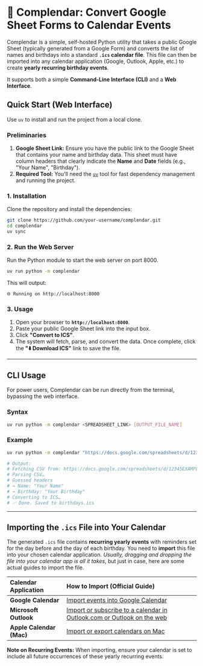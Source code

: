 # 🎉 Complendar: Convert Google Sheet Forms to Calendar Events

Complendar is a simple, self-hosted Python utility that takes a public Google Sheet (typically generated from a Google Form) and converts the list of names and birthdays into a standard **`.ics` calendar file**. This file can then be imported into any calendar application (Google, Outlook, Apple, etc.) to create **yearly recurring birthday events**.

It supports both a simple **Command-Line Interface (CLI)** and a **Web Interface**.

## Quick Start (Web Interface)

Use `uv` to install and run the project from a local clone.

### Preliminaries

1.  **Google Sheet Link:** Ensure you have the public link to the Google Sheet that contains your name and birthday data. This sheet must have column headers that clearly indicate the **Name** and **Date** fields (e.g., "Your Name", "Birthday").
2.  **Required Tool:** You'll need the [`uv`](https://www.google.com/search?q=%5Bhttps://github.com/astral-sh/uv%5D\(https://github.com/astral-sh/uv\)) tool for fast dependency management and running the project.

### 1\. Installation

Clone the repository and install the dependencies:

```bash
git clone https://github.com/your-username/complendar.git
cd complendar
uv sync
```

### 2\. Run the Web Server

Run the Python module to start the web server on $\text{port 8000}$.

```bash
uv run python -m complendar
```

This will output:

```
🌐 Running on http://localhost:8000
```

### 3\. Usage

1.  Open your browser to **`http://localhost:8000`**.
2.  Paste your public Google Sheet link into the input box.
3.  Click **"Convert to ICS"**.
4.  The system will fetch, parse, and convert the data. Once complete, click the **"⬇️ Download ICS"** link to save the file.

-----

## CLI Usage

For power users, Complendar can be run directly from the terminal, bypassing the web interface.

### Syntax

```bash
uv run python -m complendar <SPREADSHEET_LINK> [OUTPUT_FILE_NAME]
```

### Example

```bash
uv run python -m complendar "https://docs.google.com/spreadsheets/d/12345EXAMPLE_SHEET_ID/edit#gid=0" birthdays.ics

# Output:
# Fetching CSV from: https://docs.google.com/spreadsheets/d/12345EXAMPLE_SHEET_ID/edit#gid=0
# Parsing CSV…
# Guessed headers
# → Name: "Your Name"
# → Birthday: "Your Birthday"
# Converting to ICS…
# ✅ Done. Saved to birthdays.ics
```

-----

## Importing the `.ics` File into Your Calendar

The generated `.ics` file contains **recurring yearly events** with reminders set for the day before and the day of each birthday. You need to **import** this file into your chosen calendar application. _Usually, dragging and dropping the file into your calendar app is all it takes_, but just in case, here are some actual guides to import the file.

| Calendar Application | How to Import (Official Guide) |
| :--- | :--- |
| **Google Calendar** | [Import events into Google Calendar](https://support.google.com/calendar/answer/37118?hl=en&co=GENIE.Platform%3DDesktop) |
| **Microsoft Outlook** | [Import or subscribe to a calendar in Outlook.com or Outlook on the web](https://support.microsoft.com/en-us/office/import-or-subscribe-to-a-calendar-in-outlook-com-or-outlook-on-the-web-cff1429c-5af6-41ec-a5b4-74f2c278e98c) |
| **Apple Calendar (Mac)** | [Import or export calendars on Mac](https://support.apple.com/guide/calendar/import-or-export-calendars-icl1023/mac) |

**Note on Recurring Events:** When importing, ensure your calendar is set to include all future occurrences of these yearly recurring events.